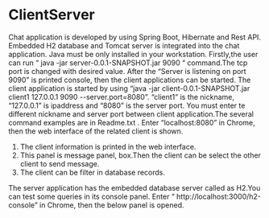 # ClientServer

Chat application is developed by using Spring Boot, Hibernate and Rest API. 
Embedded H2 database and Tomcat server is integrated into the chat application.  Java must be only installed in your workstation.
Firstly,the user can run “ java -jar server-0.0.1-SNAPSHOT.jar  9090 “ command.The tcp port is changed with desired value. 
After  the “Server is listening on port 9090” is  printed console, then the client applications can be started.
The client application is started by using “java -jar client-0.0.1-SNAPSHOT.jar  client1   127.0.0.1  9090  --server.port=8080”. “client1” is the nickname, “127.0.0.1”  is ipaddress and “8080” is the server port. You must enter te different nickname and server port between client application.The several  command examples are in Readme.txt .
Enter “localhost:8080” in Chrome, then the web interface of the related client is shown.


1. The client information is printed in the web interface.
2. This panel is message panel, box.Then the client can be select the other client to send message.
3. The client can be filter in database records.

The server application has the embedded database server called as H2.You can test some queries in its console panel. Enter “ http://localhost:3000/h2-console”  in Chrome, then the below panel is opened.
